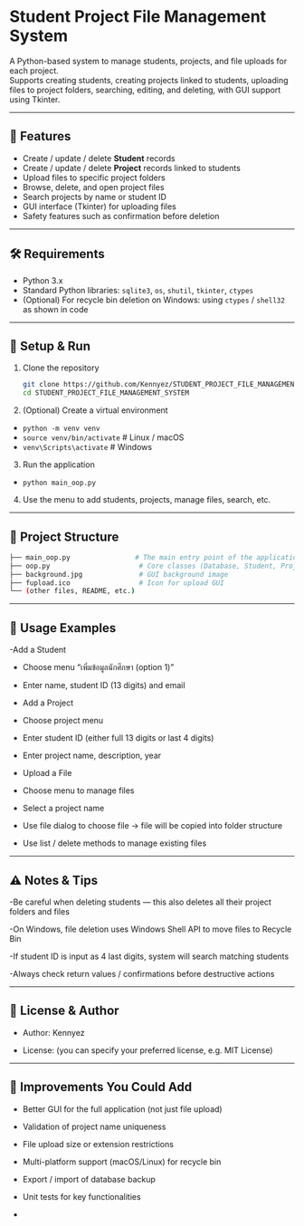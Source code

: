 # Student Project File Management System

A Python-based system to manage students, projects, and file uploads for each project.  
Supports creating students, creating projects linked to students, uploading files to project folders, searching, editing, and deleting, with GUI support using Tkinter.

---

## 📂 Features

- Create / update / delete **Student** records  
- Create / update / delete **Project** records linked to students  
- Upload files to specific project folders  
- Browse, delete, and open project files  
- Search projects by name or student ID  
- GUI interface (Tkinter) for uploading files  
- Safety features such as confirmation before deletion  

---

## 🛠️ Requirements

- Python 3.x  
- Standard Python libraries: `sqlite3`, `os`, `shutil`, `tkinter`, `ctypes`  
- (Optional) For recycle bin deletion on Windows: using `ctypes` / `shell32` as shown in code  

---

## 🚀 Setup & Run

1. Clone the repository  
   ```bash
   git clone https://github.com/Kennyez/STUDENT_PROJECT_FILE_MANAGEMENT_SYSTEM.git
   cd STUDENT_PROJECT_FILE_MANAGEMENT_SYSTEM
2. (Optional) Create a virtual environment

  - `python -m venv venv`
  - `source venv/bin/activate`   # Linux / macOS
  - `venv\Scripts\activate`      # Windows


3. Run the application
  - `python main_oop.py`
4. Use the menu to add students, projects, manage files, search, etc.

---

## 📁 Project Structure
   ```bash
   ├── main_oop.py                # The main entry point of the application
   ├── oop.py                      # Core classes (Database, Student, Project, Admin, FileManager)
   ├── background.jpg              # GUI background image
   ├── fupload.ico                 # Icon for upload GUI
   └── (other files, README, etc.)
  ```

---
## 🧾 Usage Examples
-Add a Student

- Choose menu “เพิ่มข้อมูลนักศึกษา (option 1)”

- Enter name, student ID (13 digits) and email

- Add a Project

- Choose project menu

- Enter student ID (either full 13 digits or last 4 digits)

- Enter project name, description, year

- Upload a File

- Choose menu to manage files

- Select a project name

- Use file dialog to choose file → file will be copied into folder structure

- Use list / delete methods to manage existing files

---

## ⚠️ Notes & Tips

-Be careful when deleting students — this also deletes all their project folders and files

-On Windows, file deletion uses Windows Shell API to move files to Recycle Bin

-If student ID is input as 4 last digits, system will search matching students

-Always check return values / confirmations before destructive actions

---

## 🔐 License & Author

- Author: Kennyez

- License: (you can specify your preferred license, e.g. MIT License)

--- 

## 🧩 Improvements You Could Add

- Better GUI for the full application (not just file upload)

- Validation of project name uniqueness

- File upload size or extension restrictions

- Multi-platform support (macOS/Linux) for recycle bin

- Export / import of database backup

- Unit tests for key functionalities
- 
